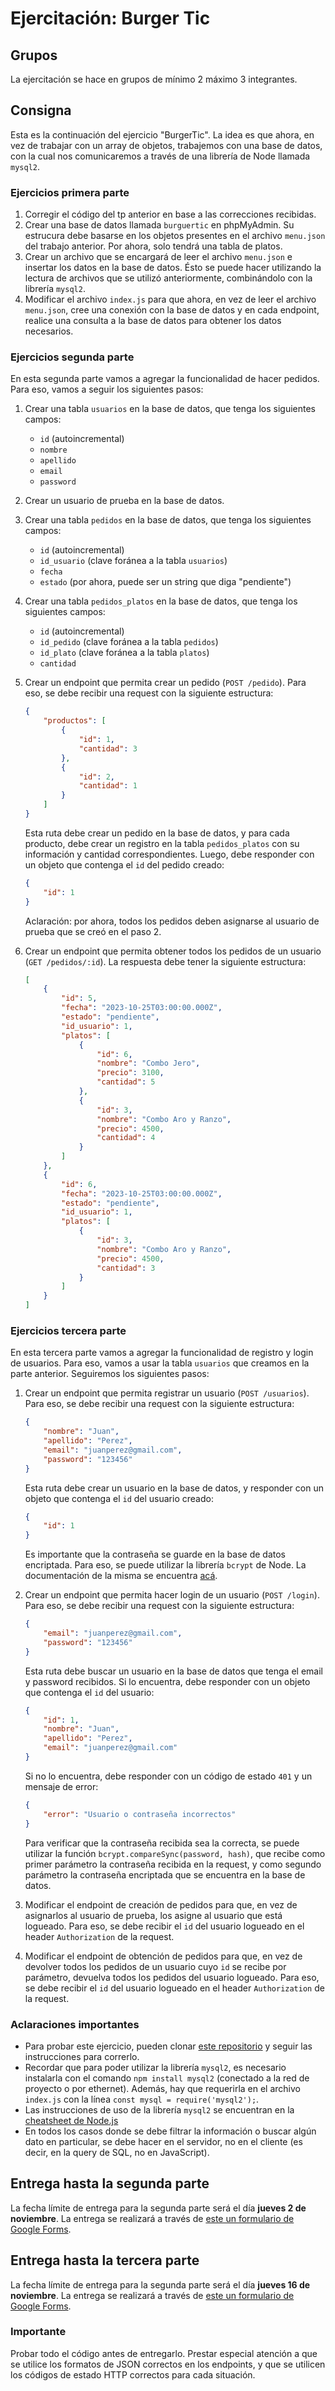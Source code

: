 # Ejercitación: Burger Tic

## Grupos

La ejercitación se hace en grupos de mínimo 2 máximo 3 integrantes.

## Consigna

Esta es la continuación del ejercicio "BurgerTic". La idea es que ahora, en vez de trabajar con un array de objetos, trabajemos con una base de datos, con la cual nos comunicaremos a través de una librería de Node llamada `mysql2`.

### Ejercicios primera parte

1. Corregir el código del tp anterior en base a las correcciones recibidas.
2. Crear una base de datos llamada `burguertic` en phpMyAdmin. Su estrucura debe basarse en los objetos presentes en el archivo `menu.json` del trabajo anterior. Por ahora, solo tendrá una tabla de platos.
3. Crear un archivo que se encargará de leer el archivo `menu.json` e insertar los datos en la base de datos. Ésto se puede hacer utilizando la lectura de archivos que se utilizó anteriormente, combinándolo con la librería `mysql2`.
4. Modificar el archivo `index.js` para que ahora, en vez de leer el archivo `menu.json`, cree una conexión con la base de datos y en cada endpoint, realice una consulta a la base de datos para obtener los datos necesarios.

### Ejercicios segunda parte

En esta segunda parte vamos a agregar la funcionalidad de hacer pedidos. Para eso, vamos a seguir los siguientes pasos:

1. Crear una tabla `usuarios` en la base de datos, que tenga los siguientes campos:

    - `id` (autoincremental)
    - `nombre`
    - `apellido`
    - `email`
    - `password`

2. Crear un usuario de prueba en la base de datos.
3. Crear una tabla `pedidos` en la base de datos, que tenga los siguientes campos:
    - `id` (autoincremental)
    - `id_usuario` (clave foránea a la tabla `usuarios`)
    - `fecha`
    - `estado` (por ahora, puede ser un string que diga "pendiente")
4. Crear una tabla `pedidos_platos` en la base de datos, que tenga los siguientes campos:
    - `id` (autoincremental)
    - `id_pedido` (clave foránea a la tabla `pedidos`)
    - `id_plato` (clave foránea a la tabla `platos`)
    - `cantidad`
5. Crear un endpoint que permita crear un pedido (`POST /pedido`). Para eso, se debe recibir una request con la siguiente estructura:

    ```json
    {
        "productos": [
            {
                "id": 1,
                "cantidad": 3
            },
            {
                "id": 2,
                "cantidad": 1
            }
        ]
    }
    ```

    Esta ruta debe crear un pedido en la base de datos, y para cada producto, debe crear un registro en la tabla `pedidos_platos` con su información y cantidad correspondientes. Luego, debe responder con un objeto que contenga el `id` del pedido creado:

    ```json
    {
        "id": 1
    }
    ```

    Aclaración: por ahora, todos los pedidos deben asignarse al usuario de prueba que se creó en el paso 2.

6. Crear un endpoint que permita obtener todos los pedidos de un usuario (`GET /pedidos/:id`). La respuesta debe tener la siguiente estructura:

    ```json
    [
        {
            "id": 5,
            "fecha": "2023-10-25T03:00:00.000Z",
            "estado": "pendiente",
            "id_usuario": 1,
            "platos": [
                {
                    "id": 6,
                    "nombre": "Combo Jero",
                    "precio": 3100,
                    "cantidad": 5
                },
                {
                    "id": 3,
                    "nombre": "Combo Aro y Ranzo",
                    "precio": 4500,
                    "cantidad": 4
                }
            ]
        },
        {
            "id": 6,
            "fecha": "2023-10-25T03:00:00.000Z",
            "estado": "pendiente",
            "id_usuario": 1,
            "platos": [
                {
                    "id": 3,
                    "nombre": "Combo Aro y Ranzo",
                    "precio": 4500,
                    "cantidad": 3
                }
            ]
        }
    ]
    ```

### Ejercicios tercera parte

En esta tercera parte vamos a agregar la funcionalidad de registro y login de usuarios. Para eso, vamos a usar la tabla `usuarios` que creamos en la parte anterior. Seguiremos los siguientes pasos:

1. Crear un endpoint que permita registrar un usuario (`POST /usuarios`). Para eso, se debe recibir una request con la siguiente estructura:

    ```json
    {
        "nombre": "Juan",
        "apellido": "Perez",
        "email": "juanperez@gmail.com",
        "password": "123456"
    }
    ```

    Esta ruta debe crear un usuario en la base de datos, y responder con un objeto que contenga el `id` del usuario creado:

    ```json
    {
        "id": 1
    }
    ```

    Es importante que la contraseña se guarde en la base de datos encriptada. Para eso, se puede utilizar la librería `bcrypt` de Node. La documentación de la misma se encuentra [acá](https://www.npmjs.com/package/bcrypt).

2. Crear un endpoint que permita hacer login de un usuario (`POST /login`). Para eso, se debe recibir una request con la siguiente estructura:

    ```json
    {
        "email": "juanperez@gmail.com",
        "password": "123456"
    }
    ```

    Esta ruta debe buscar un usuario en la base de datos que tenga el email y password recibidos. Si lo encuentra, debe responder con un objeto que contenga el `id` del usuario:

    ```json
    {
        "id": 1,
        "nombre": "Juan",
        "apellido": "Perez",
        "email": "juanperez@gmail.com"
    }
    ```

    Si no lo encuentra, debe responder con un código de estado `401` y un mensaje de error:

    ```json
    {
        "error": "Usuario o contraseña incorrectos"
    }
    ```

    Para verificar que la contraseña recibida sea la correcta, se puede utilizar la función `bcrypt.compareSync(password, hash)`, que recibe como primer parámetro la contraseña recibida en la request, y como segundo parámetro la contraseña encriptada que se encuentra en la base de datos.

3. Modificar el endpoint de creación de pedidos para que, en vez de asignarlos al usuario de prueba, los asigne al usuario que está logueado. Para eso, se debe recibir el `id` del usuario logueado en el header `Authorization` de la request.

4. Modificar el endpoint de obtención de pedidos para que, en vez de devolver todos los pedidos de un usuario cuyo `id` se recibe por parámetro, devuelva todos los pedidos del usuario logueado. Para eso, se debe recibir el `id` del usuario logueado en el header `Authorization` de la request.

### Aclaraciones importantes

- Para probar este ejercicio, pueden clonar [este repositorio](https://github.com/nachovigilante/burgertic) y seguir las instrucciones para correrlo.
- Recordar que para poder utilizar la librería `mysql2`, es necesario instalarla con el comando `npm install mysql2` (conectado a la red de proyecto o por ethernet). Además, hay que requerirla en el archivo `index.js` con la línea `const mysql = require('mysql2');`.
- Las instrucciones de uso de la librería `mysql2` se encuentran en la [cheatsheet de Node.js](https://cheatsheets-nachovigilante.vercel.app/cheatsheet/node)
- En todos los casos donde se debe filtrar la información o buscar algún dato en particular, se debe hacer en el servidor, no en el cliente (es decir, en la query de SQL, no en JavaScript).

## Entrega hasta la segunda parte

La fecha límite de entrega para la segunda parte será el día **jueves 2 de noviembre**. La entrega se realizará a través de [este un formulario de Google Forms](https://forms.gle/U9XExKZAJCsJWKBk6).

## Entrega hasta la tercera parte

La fecha límite de entrega para la segunda parte será el día **jueves 16 de noviembre**. La entrega se realizará a través de [este un formulario de Google Forms](https://forms.gle/sBbaLhG3Bma2NJgq8).

### Importante

Probar todo el código antes de entregarlo. Prestar especial atención a que se utilice los formatos de JSON correctos en los endpoints, y que se utilicen los códigos de estado HTTP correctos para cada situación.
